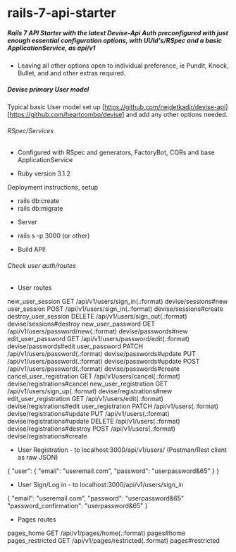 # rails-7-api-starter

##### Rails 7 API Starter with the latest Devise-Api Auth preconfigured with just enough essential configuration options, with UUId's/RSpec and a basic ApplicationService, as api/v1

- Leaving all other options open to individual preference, ie Pundit, Knock, Bullet, and and other extras required.

##### Devise primary User model

Typical basic User model set up [https://github.com/nejdetkadir/devise-api] [https://github.com/heartcombo/devise] and add any other options needed.

###### RSpec/Services

- Configured with RSpec and generators, FactoryBot, CORs and base ApplicationService

* Ruby version
  3.1.2

Deployment instructions, setup

- rails db:create
- rails db:migrate

* Server

- rails s -p 3000 (or other)

- Build API!

###### Check user auth/routes

- User routes

new_user_session GET /api/v1/users/sign_in(.:format) devise/sessions#new
user_session POST /api/v1/users/sign_in(.:format) devise/sessions#create
destroy_user_session DELETE /api/v1/users/sign_out(.:format) devise/sessions#destroy
new_user_password GET /api/v1/users/password/new(.:format) devise/passwords#new
edit_user_password GET /api/v1/users/password/edit(.:format) devise/passwords#edit
user_password PATCH /api/v1/users/password(.:format) devise/passwords#update
PUT /api/v1/users/password(.:format) devise/passwords#update
POST /api/v1/users/password(.:format) devise/passwords#create
cancel_user_registration GET /api/v1/users/cancel(.:format) devise/registrations#cancel
new_user_registration GET /api/v1/users/sign_up(.:format) devise/registrations#new
edit_user_registration GET /api/v1/users/edit(.:format) devise/registrations#edit
user_registration PATCH /api/v1/users(.:format) devise/registrations#update
PUT /api/v1/users(.:format) devise/registrations#update
DELETE /api/v1/users(.:format) devise/registrations#destroy
POST /api/v1/users(.:format) devise/registrations#create

- User Registration - to localhost:3000/api/v1/users/
  (Postman/Rest client as raw JSON)

{
"user":
{
"email": "useremail.com",
"password": "userpassword&65"
}
}

- User Sign/Log in - to localhost:3000/api/v1/users/sign_in

{
"email": "useremail.com",
"password": "userpassword&65"
"password_confirmation": "userpassword&65"
}

- Pages routes

pages_home GET /api/v1/pages/home(.:format) pages#home
pages_restricted GET /api/v1/pages/restricted(.:format) pages#restricted

